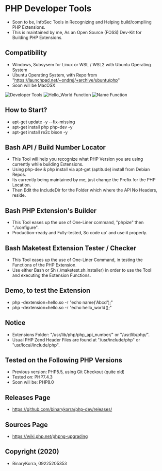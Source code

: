 # PHP Developer Tools

* Soon to be, InfoSec Tools in Recognizing and Helping build/compiling PHP Extensions.
* This is maintained by me, As an Open Source (FOSS) Dev-Kit for Building PHP Extensions.

## Compatibility

* Windows, Subsysem for Linux or WSL / WSL2 with Ubuntu Operating System
* Ubuntu Operating System, with Repo from "https://launchpad.net/~ondrej/+archive/ubuntu/php"
* Soon will be MacOSX

![Developer Tools](https://github.com/binarykorra/php-dev/blob/main/php_api.png?raw=true)
![Hello_World Function](https://github.com/binarykorra/php-dev/blob/main/make_test.png?raw=true)
![Name Function](https://github.com/binarykorra/php-dev/blob/main/name_function.png?raw=true)

## How to Start?

* apt-get update -y --fix-missing
* apt-get install php php-dev -y
* apt-get install re2c bison -y

## Bash API / Build Number Locator

* This Tool will help you recognize what PHP Version you are using currently while building Extensions.
* Using php-dev & php install via apt-get (aptitude) install from Debian Repos.
* Its currently being maintained by me, just change the Prefix for the PHP Location.
* Then Edit the IncludeDir for the Folder which where the API No Headers, reside.

## Bash PHP Extension's Builder

* This Tool eases up the use of One-Liner command, "phpize" then "./configure".
* Production-ready and Fully-tested, So code up' and use it properly.

## Bash Maketest Extension Tester / Checker

* This Tool eases up the use of One-Liner Command, in testing the Functions of the PHP Extension.
* Use either Bash or Sh (./maketest.sh.installer) in order to use the Tool and executing the Extension Functions.

## Demo, to test the Extension

* php -dextension=hello.so -r "echo name('Abcd');"
* php -dextension=hello.so -r "echo hello_world();"

## Notice

* Extensions Folder: "/usr/lib/php/php_api_number/" or "/usr/lib/php/".
* Usual PHP Zend Header Files are found at "/usr/include/php" or "usr/local/include/php".

## Tested on the Following PHP Versions

* Previous version: PHP5.5, using Git Checkout (quite old)
* Tested on: PHP7.4.3
* Soon will be: PHP8.0

## Releases Page

* https://github.com/binarykorra/php-dev/releases/

## Sources Page

* https://wiki.php.net/phpng-upgrading

## Copyright (2020)

* BinaryKorra, 09225205353

